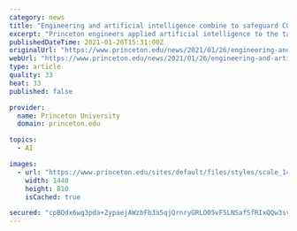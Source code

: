 ```yaml
---
category: news
title: "Engineering and artificial intelligence combine to safeguard COVID-19 patients"
excerpt: "Princeton engineers applied artificial intelligence to the task of monitoring and adjusting ventilators for COVID-19 patients, with the goal of easing the burden on medical workers and allowing ventilators to be deployed in areas with staffing shortages."
publishedDateTime: 2021-01-26T15:31:00Z
originalUrl: "https://www.princeton.edu/news/2021/01/26/engineering-and-artificial-intelligence-combine-safeguard-covid-19-patients"
webUrl: "https://www.princeton.edu/news/2021/01/26/engineering-and-artificial-intelligence-combine-safeguard-covid-19-patients"
type: article
quality: 33
heat: 33
published: false

provider:
  name: Princeton University
  domain: princeton.edu

topics:
  - AI

images:
  - url: "https://www.princeton.edu/sites/default/files/styles/scale_1440/public/images/2021/01/TomZajdel090820_0017-ventilator-16X9-for-web.jpg?itok=zUiFQePT"
    width: 1440
    height: 810
    isCached: true

secured: "cpBQdx6wg3pda+ZypaejAWzbFb3a5qjQrnryGRLOO5vF5LNSafSfRIxQQw3svj6UQAJZLbV249pllWXZDPSWos2GYKhAisV8WPWPwuiHfl4bcvVd5D7zr9KrX9XHicz94fFxCaCaIA2Rv3fwga/sC+ZeNmXYHcM/C2TvbwHOdKFlBXAO/hir/WUEdPNm7YaINLkZilECmbC+bk8K4e/vU1Q5dJlAUtWJWTlZgYFFiLyMF0Gh9cCovAeOwMLyOTuLamCRt1SkOXLpA7sIhkA+F3M5+iclWsdtijC+M/cadtWuze8Hh69DRlVQt9L53pi2OZPB1MmGS8TWrFs29x4IIiknYmOZQ3rnti4t1KISKPM=;iMH64bxBqprTZC7+oOHpYQ=="
---
```


